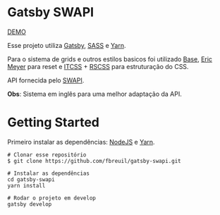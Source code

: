 # Gatsby SWAPI

[DEMO](https://fbreuil.github.io/gatsby-swapi/)

Esse projeto utiliza [Gatsby](https://www.gatsbyjs.org/), [SASS](https://sass-lang.com/) e [Yarn](https://yarnpkg.com/lang/en/).

Para o sistema de grids e outros estilos basicos foi utilizado [Base](https://getbase.org/), [Eric Meyer](https://meyerweb.com/eric/tools/css/reset/) para reset e  [ITCSS](https://itcss.io/) + [RSCSS](https://rscss.io/) para estruturação do CSS.

API fornecida pelo [SWAPI](https://swapi.co/).

__Obs__: Sistema em inglês para uma melhor adaptação da API.

# Getting Started
Primeiro instalar as dependências: [NodeJS](https://nodejs.org/en/) e [Yarn](https://yarnpkg.com/).

```
# Clonar esse repositório
$ git clone https://github.com/fbreuil/gatsby-swapi.git

# Instalar as dependências
cd gatsby-swapi
yarn install

# Rodar o projeto em develop
gatsby develop
```
